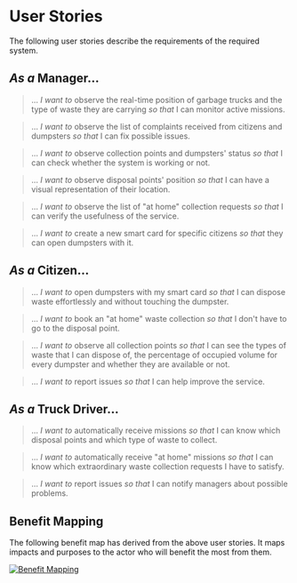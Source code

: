 # User Stories

The following user stories describe the requirements of the required system. 

## *As a* Manager...
> ... *I want to* observe the real-time position of garbage trucks and the type of waste they are carrying *so that* I can monitor active missions.  

> ... *I want to* observe the list of complaints received from citizens and dumpsters *so that* I can fix possible issues.

> ... *I want to* observe collection points and dumpsters' status *so that* I can check whether the system is working or not.  

> ... *I want to* observe disposal points' position *so that* I can have a visual representation of their location.

> ... *I want to* observe the list of "at home" collection requests *so that* I can verify the usefulness of the service. 

> ... *I want to* create a new smart card for specific citizens *so that* they can open dumpsters with it.

## *As a* Citizen...
> ... *I want to* open dumpsters with my smart card *so that* I can dispose waste effortlessly and without touching the dumpster.

> ... *I want to* book an "at home" waste collection *so that* I don't have to go to the disposal point. 

> ... *I want to* observe all collection points *so that* I can see the types of waste that I can dispose of, the percentage of occupied volume for every dumpster and whether they are available or not.

> ... *I want to* report issues *so that* I can help improve the service.

## *As a* Truck Driver...
> ... *I want to* automatically receive missions *so that* I can know which disposal points and which type of waste to collect.

> ... *I want to* automatically receive "at home" missions *so that* I can know which extraordinary waste collection requests I have to satisfy.

> ... *I want to* report issues *so that* I can notify managers about possible problems.
 
## Benefit Mapping

The following benefit map has derived from the above user stories. It maps impacts and purposes to the actor who will benefit the most from them.

[![Benefit Mapping](https://tinyurl.com/y4pxabpj)](https://tinyurl.com/y4pxabpj)<!--![Benefit Mapping](./benefit-mapping.pm.puml)-->